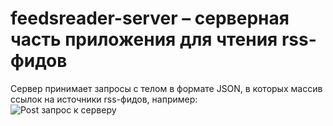 # feedsreader-server – серверная часть приложения для чтения rss-фидов
Сервер принимает запросы с телом в формате JSON, в которых массив ссылок на источники rss-фидов, например:<br>
![Post запрос к серверу](/odivus/img/feedsreader-server-post-body.png)
